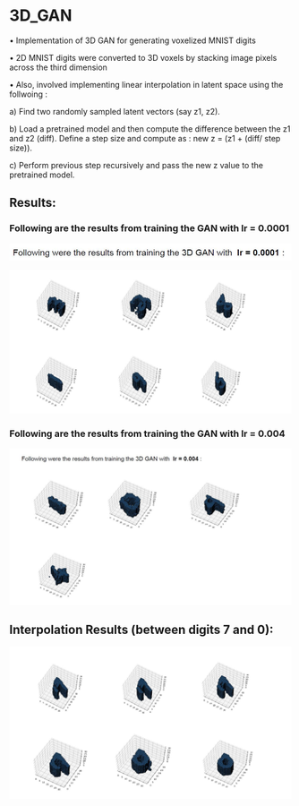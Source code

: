 # 3D_GAN

• Implementation of 3D GAN for generating voxelized MNIST digits

• 2D MNIST digits were converted to 3D voxels by stacking image pixels across the third dimension

• Also, involved implementing linear interpolation in latent space using the follwoing : 

   a) Find two randomly sampled latent vectors (say z1, z2).
  
   b) Load a pretrained model and then compute the difference between the z1 and z2 (diff). Define a step size and compute as : new z = (z1 + (diff/ step size)). 
  
   c) Perform previous step recursively and pass the new z value to the pretrained model.
  
 ## Results:
 
 ### Following are the results from training the GAN with lr = 0.0001
<p align="center">
  <img src="/images/img1.JPG">
</p>
 
<p align="center">
  <img src="/images/img2.JPG">
</p>

 ### Following are the results from training the GAN with lr = 0.004
<p align="center">
  <img src="/images/img3.JPG">
</p>

## Interpolation Results (between digits 7 and 0): 

<p align="center">
  <img src="/images/img4.JPG">
</p>
